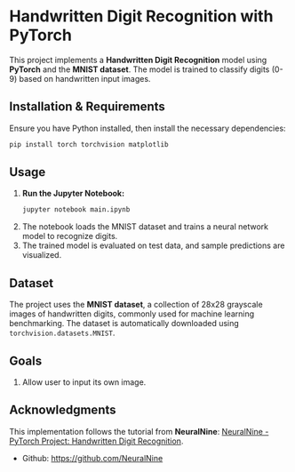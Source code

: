# Handwritten Digit Recognition with PyTorch

This project implements a **Handwritten Digit Recognition** model using **PyTorch** and the **MNIST dataset**. The model is trained to classify digits (0-9) based on handwritten input images.

## Installation & Requirements

Ensure you have Python installed, then install the necessary dependencies:

```sh
pip install torch torchvision matplotlib
```

## Usage

1. **Run the Jupyter Notebook:**
   ```sh
   jupyter notebook main.ipynb
   ```
2. The notebook loads the MNIST dataset and trains a neural network model to recognize digits.
3. The trained model is evaluated on test data, and sample predictions are visualized.

## Dataset

The project uses the **MNIST dataset**, a collection of 28x28 grayscale images of handwritten digits, commonly used for machine learning benchmarking. The dataset is automatically downloaded using `torchvision.datasets.MNIST`.

## Goals

1. Allow user to input its own image. 


## Acknowledgments

This implementation follows the tutorial from **NeuralNine**:
[NeuralNine - PyTorch Project: Handwritten Digit Recognition](https://www.youtube.com/watch?v=vBlO87ZAiiw).
- Github: https://github.com/NeuralNine

